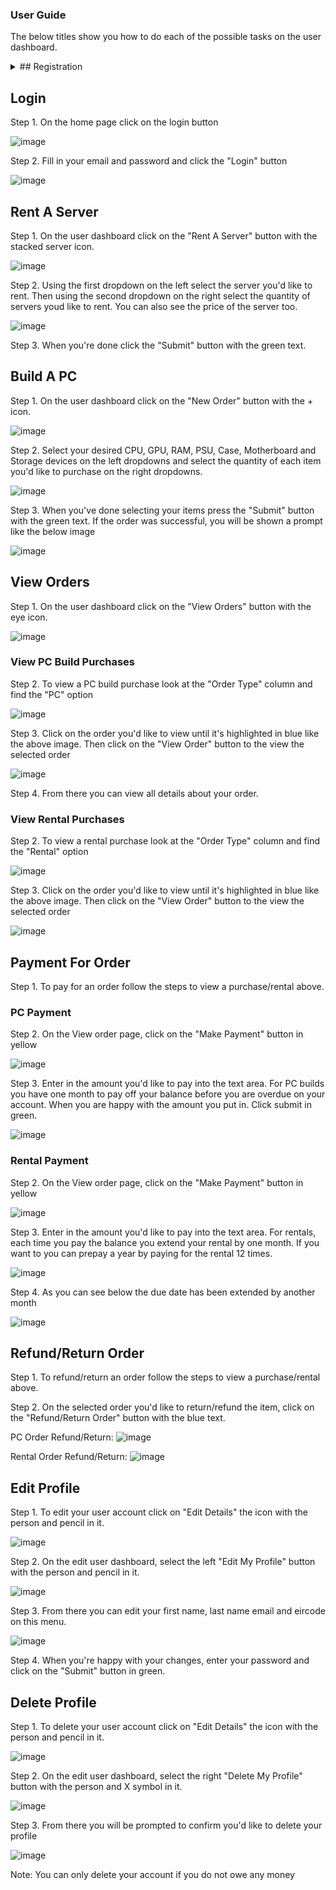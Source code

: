 ### User Guide

The below titles show you how to do each of the possible tasks on the user dashboard.


<details>
<summary>## Registration</summary>
Step 1. On the home page click on the "Registration" button

![image](https://raw.githubusercontent.com/IAmAndyIE/WeBuildPCs/master/docs/img/Screen%20Shot%202021-04-24%20at%2020.45.04.png?token=ASXKTQOBT4HXESMEX37SLCDARX23G)

Step 2. Fill in your first name, last name, email, eircode and password and click on "Submit" when done.

![image](https://raw.githubusercontent.com/IAmAndyIE/WeBuildPCs/master/docs/img/Screen%20Shot%202021-04-24%20at%2020.45.14.png?token=ASXKTQMXJ22T7BH5V5L7YV3ARX3UI)
</details>



## Login

Step 1. On the home page click on the login button

![image](https://raw.githubusercontent.com/IAmAndyIE/WeBuildPCs/master/docs/img/Screen%20Shot%202021-04-24%20at%2020.45.04.png?token=ASXKTQOBT4HXESMEX37SLCDARX23G)

Step 2. Fill in your email and password and click the "Login" button

![image](https://raw.githubusercontent.com/IAmAndyIE/WeBuildPCs/master/docs/img/Screen%20Shot%202021-04-24%20at%2020.45.25.png?token=ASXKTQJOYKXJCDMJLPNM4ITARX3XE)

## Rent A Server

Step 1. On the user dashboard click on the "Rent A Server" button with the stacked server icon.

![image](https://raw.githubusercontent.com/IAmAndyIE/WeBuildPCs/master/docs/img/Screen%20Shot%202021-04-24%20at%2021.06.52.png?token=ASXKTQL3K3IMXWY7K6UCQ3DARX4WC)

Step 2. Using the first dropdown on the left select the server you'd like to rent.  Then using the second dropdown on the right select the quantity of servers youd like to rent.  You can also see the price of the server too.

![image](https://raw.githubusercontent.com/IAmAndyIE/WeBuildPCs/master/docs/img/Screen%20Shot%202021-04-24%20at%2021.07.10.png?token=ASXKTQLOJE7RTR7UEGCLYJDAR23QI)

Step 3. When you're done click the "Submit" button with the green text.

## Build A PC

Step 1. On the user dashboard click on the "New Order" button with the + icon.

![image](https://raw.githubusercontent.com/IAmAndyIE/WeBuildPCs/master/docs/img/NewOrder.png?token=ASXKTQOI353O2SQEUIVLDCDAR23CM)

Step 2. Select your desired CPU, GPU, RAM, PSU, Case, Motherboard and Storage devices on the left dropdowns and select the quantity of each item you'd like to purchase on the right dropdowns.

![image](https://raw.githubusercontent.com/IAmAndyIE/WeBuildPCs/master/docs/img/Screen%20Shot%202021-04-24%20at%2021.08.07.png?token=ASXKTQMH4ZNBZRFZDXF7BNDAR2WVQ)

Step 3. When you've done selecting your items press the "Submit" button with the green text.  If the order was successful, you will be shown a prompt like the below image

![image](https://raw.githubusercontent.com/IAmAndyIE/WeBuildPCs/master/docs/img/Screen%20Shot%202021-04-24%20at%2021.08.24.png?token=ASXKTQOP7FQNN75AUAZ2TH3AR2W6U)

## View Orders

Step 1. On the user dashboard click on the "View Orders" button with the eye icon.

![image](https://raw.githubusercontent.com/IAmAndyIE/WeBuildPCs/master/docs/img/ViewOrder.png?token=ASXKTQJX2SCGLU2PKVZJXA3AR23DU)

### View PC Build Purchases

Step 2. To view a PC build purchase look at the "Order Type" column and find the "PC" option

![image](https://raw.githubusercontent.com/IAmAndyIE/WeBuildPCs/master/docs/img/Screen%20Shot%202021-04-24%20at%2021.12.52.png?token=ASXKTQK7M73JFB7WWKADAWLAR2YO6)

Step 3. Click on the order you'd like to view until it's highlighted in blue like the above image.  Then click on the "View Order" button to the view the selected order

![image](https://raw.githubusercontent.com/IAmAndyIE/WeBuildPCs/master/docs/img/Screen%20Shot%202021-04-24%20at%2021.13.50.png?token=ASXKTQN2C24ZEV7HKUL6W4TAR23KO)

Step 4. From there you can view all details about your order.

### View Rental Purchases

Step 2. To view a rental purchase look at the "Order Type" column and find the "Rental" option

![image](https://raw.githubusercontent.com/IAmAndyIE/WeBuildPCs/master/docs/img/Screen%20Shot%202021-04-24%20at%2021.12.52.png?token=ASXKTQK7M73JFB7WWKADAWLAR2YO6)

Step 3. Click on the order you'd like to view until it's highlighted in blue like the above image.  Then click on the "View Order" button to the view the selected order

![image](https://raw.githubusercontent.com/IAmAndyIE/WeBuildPCs/master/docs/img/Screen%20Shot%202021-04-24%20at%2021.12.52.png?token=ASXKTQPNZ4CTN6CRFLEOQYLAR23GI)

## Payment For Order

Step 1. To pay for an order follow the steps to view a purchase/rental above.

### PC Payment

Step 2. On the View order page, click on the "Make Payment" button in yellow

![image](https://raw.githubusercontent.com/IAmAndyIE/WeBuildPCs/master/docs/img/Screen%20Shot%202021-04-24%20at%2021.13.50.png?token=ASXKTQPM4N4CRNZJ3QPM3I3AR3YFM)

Step 3. Enter in the amount you'd like to pay into the text area.  For PC builds you have one month to pay off your balance before you are overdue on your account.  When you are happy with the amount you put in.  Click submit in green.

![image](https://raw.githubusercontent.com/IAmAndyIE/WeBuildPCs/master/docs/img/Screen%20Shot%202021-04-24%20at%2021.14.06.png?token=ASXKTQJ4XM7EO6VT6YGPT3DAR3YJY)

### Rental Payment

Step 2. On the View order page, click on the "Make Payment" button in yellow

![image](https://raw.githubusercontent.com/IAmAndyIE/WeBuildPCs/master/docs/img/Screen%20Shot%202021-04-24%20at%2021.13.07.png?token=ASXKTQPG4UINULZPD2EXLILAR3Y6G)

Step 3. Enter in the amount you'd like to pay into the text area.  For rentals, each time you pay the balance you extend your rental by one month.  If you want to you can prepay a year by paying for the rental 12 times.

![image](https://raw.githubusercontent.com/IAmAndyIE/WeBuildPCs/master/docs/img/Screen%20Shot%202021-04-24%20at%2021.13.22.png?token=ASXKTQPTXBJ5PIXYN2MNEK3AR3YYO)

Step 4. As you can see below the due date has been extended by another month

![image](https://raw.githubusercontent.com/IAmAndyIE/WeBuildPCs/master/docs/img/Screen%20Shot%202021-04-24%20at%2021.13.31.png?token=ASXKTQOO5V6POSH6Z2T5U4LAR3YWC)

## Refund/Return Order

Step 1. To refund/return an order follow the steps to view a purchase/rental above.

Step 2. On the selected order you'd like to return/refund the item, click on the "Refund/Return Order" button with the blue text.

PC Order Refund/Return:
![image](https://raw.githubusercontent.com/IAmAndyIE/WeBuildPCs/master/docs/img/Screen%20Shot%202021-04-24%20at%2021.13.50.png?token=ASXKTQN2C24ZEV7HKUL6W4TAR23KO)

Rental Order Refund/Return:
![image](https://raw.githubusercontent.com/IAmAndyIE/WeBuildPCs/master/docs/img/Screen%20Shot%202021-04-24%20at%2021.13.07.png?token=ASXKTQMDGMFWXKUFI7LNWCDAR23H2)


## Edit Profile

Step 1. To edit your user account click on "Edit Details" the icon with the person and pencil in it.

![image](https://raw.githubusercontent.com/IAmAndyIE/WeBuildPCs/master/docs/img/EditDetails.png?token=ASXKTQPFR55MGCHWRKDISYLAR23YQ)

Step 2. On the edit user dashboard, select the left "Edit My Profile" button with the person and pencil in it.

![image](https://raw.githubusercontent.com/IAmAndyIE/WeBuildPCs/master/docs/img/Screen%20Shot%202021-04-25%20at%2000.49.49.png?token=ASXKTQNVRIO74SXGTJCBYHDAR24A6)

Step 3. From there you can edit your first name, last name email and eircode on this menu.

![image](https://raw.githubusercontent.com/IAmAndyIE/WeBuildPCs/master/docs/img/Screen%20Shot%202021-04-25%20at%2000.50.00.png?token=ASXKTQO5T4XID4BPMZHENZDAR24KY)

Step 4. When you're happy with your changes, enter your password and click on the "Submit" button in green.

## Delete Profile

Step 1. To delete your user account click on "Edit Details" the icon with the person and pencil in it.

![image](https://raw.githubusercontent.com/IAmAndyIE/WeBuildPCs/master/docs/img/EditDetails.png?token=ASXKTQPFR55MGCHWRKDISYLAR23YQ)

Step 2. On the edit user dashboard, select the right "Delete My Profile" button with the person and X symbol in it.

![image](https://raw.githubusercontent.com/IAmAndyIE/WeBuildPCs/master/docs/img/Screen%20Shot%202021-04-25%20at%2000.49.49.png?token=ASXKTQNVRIO74SXGTJCBYHDAR24A6)

Step 3. From there you will be prompted to confirm you'd like to delete your profile

![image](https://raw.githubusercontent.com/IAmAndyIE/WeBuildPCs/master/docs/img/Screen%20Shot%202021-04-25%20at%2000.50.10.png?token=ASXKTQPNHLUWSPF6CF5VCL3AR24SO)

Note: You can only delete your account if you do not owe any money
